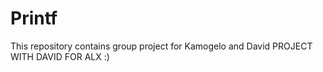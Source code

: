 # Printf
This repository contains group project for Kamogelo and David
PROJECT WITH DAVID FOR ALX :)
